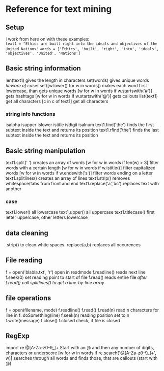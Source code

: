 # Reference for text mining

## Setup

I work from here on with these examples:  
`text1 = "Ethics are built right into the ideals and objectives of the United Nations"`
`words = ['Ethics', 'built', 'right', 'into', 'ideals', 'objectives', 'United', 'Nations']`

## Basic string information

len(text1) gives the length in characters
set(words) gives unique words
*beware of case!*
set([w.lower() for w in words]) makes each word first lowercase, than gets unique words
[w for w in words if w.startswith('#')] gets hashtags
[w for w in words if w.startswith('@')] gets callouts
list(text1) get all characters
[c in c of text1] get all characters

### string info functions

isalpha
isupper
islower
istitle
isdigit
isalnum
text1.find('the') finds the first subtext inside the text and returns its position
text1.rfind('the') finds the last subtext inside the text and returns its position

## Basic string manipulation

text1.split(' ') creates an array of words
[w for w in words if len(w) > 3] filter words with a certain length
[w for w in words if w.istitle()] filter capitalized words
[w for w in words if w.endswith('s')] filter words ending on a letter
text1.splitlines() creates an array of lines
text1.strip() removes whitespace/tabs from front and end
text1.replace('a','bc') replaces text with another

### case

text1.lower() all lowercase
text1.upper() all uppercase
text1.titlecase() first letter uppercase, other letters lowercase

## data cleaning

.strip() to clean white spaces
.replace(a,b) replaces all occurences

## File reading

f = open('blabla.txt', 'r') open in readmode
f.readline() reads next line
f.seek(0) set reading point to start of file
f.read() reads entire file
*after f.read() call splitlines() to get a line-by-line array*

## file operations

f = open(filename, mode)
f.readline()
f.read()
f.read(n) read n characters
for line in f: doSomething(line)
f.seek(n) reading position set to n
f.write(message)
f.close()
f.closed check, if file is closed

## RegExp

import re 
@[A-Za-z0-9_]+ Start with an @ and then any number of digits, characters or underscore
[w for w in words if re.search('@[A-Za-z0-9_]+', w)] searches through all words and finds those, that are callouts (start with @)